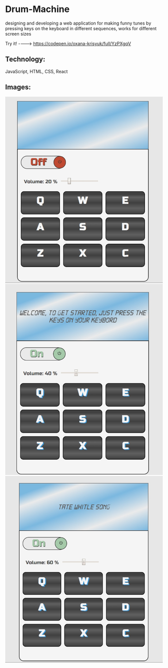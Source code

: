 # Drum-Machine
designing and developing a web application for making funny tunes by pressing keys on the keyboard in different sequences,
works for different screen sizes

Try it! ----> https://codepen.io/oxana-krisyuk/full/YzPXgqV

## Technology:
JavaScript, HTML, CSS, React

## Images: 

![alt text](https://github.com/OxanaK/Drum-Machine/blob/master/example_photos/drum1.jpg)
![alt text](https://github.com/OxanaK/Drum-Machine/blob/master/example_photos/drum2.jpg)
![alt text](https://github.com/OxanaK/Drum-Machine/blob/master/example_photos/drum3.jpg)
